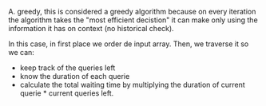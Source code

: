 A. greedy, this is considered a greedy algorithm because on every iteration the algorithm takes
the "most efficient decistion" it can make only using the information it has on context (no historical check).

In this case, in first place we order de input array. Then, we traverse it so we can:
- keep track of the queries left
- know the duration of each querie
- calculate the total waiting time by multiplying the duration of current querie * current queries left.